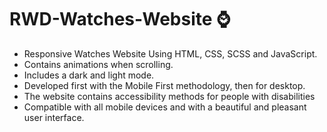 # RWD-Watches-Website ⌚

- Responsive Watches Website Using HTML, CSS, SCSS and JavaScript.
- Contains animations when scrolling.
- Includes a dark and light mode.
- Developed first with the Mobile First methodology, then for desktop.
- The website contains accessibility methods for people with disabilities
- Compatible with all mobile devices and with a beautiful and pleasant user interface.
